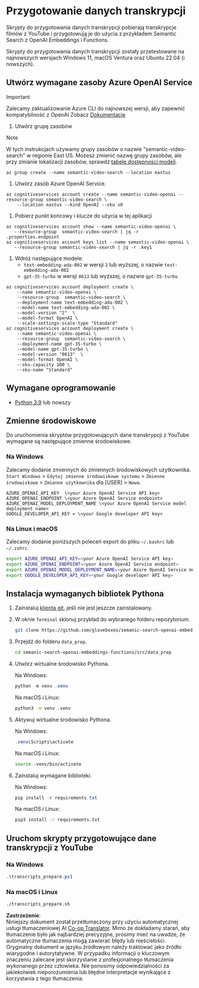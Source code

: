 <!--
CO_OP_TRANSLATOR_METADATA:
{
  "original_hash": "0d69f2d5814a698d3de5d0235940b5ae",
  "translation_date": "2025-07-09T13:09:42+00:00",
  "source_file": "08-building-search-applications/scripts/README.md",
  "language_code": "pl"
}
-->
# Przygotowanie danych transkrypcji

Skrypty do przygotowania danych transkrypcji pobierają transkrypcje filmów z YouTube i przygotowują je do użycia z przykładem Semantic Search z OpenAI Embeddings i Functions.

Skrypty do przygotowania danych transkrypcji zostały przetestowane na najnowszych wersjach Windows 11, macOS Ventura oraz Ubuntu 22.04 (i nowszych).

## Utwórz wymagane zasoby Azure OpenAI Service

> [!IMPORTANT]
> Zalecamy zaktualizowanie Azure CLI do najnowszej wersji, aby zapewnić kompatybilność z OpenAI
> Zobacz [Dokumentację](https://learn.microsoft.com/cli/azure/update-azure-cli?WT.mc_id=academic-105485-koreyst)

1. Utwórz grupę zasobów

> [!NOTE]
> W tych instrukcjach używamy grupy zasobów o nazwie "semantic-video-search" w regionie East US.
> Możesz zmienić nazwę grupy zasobów, ale przy zmianie lokalizacji zasobów,
> sprawdź [tabelę dostępności modeli](https://aka.ms/oai/models?WT.mc_id=academic-105485-koreyst).

```console
az group create --name semantic-video-search --location eastus
```

1. Utwórz zasób Azure OpenAI Service.

```console
az cognitiveservices account create --name semantic-video-openai --resource-group semantic-video-search \
    --location eastus --kind OpenAI --sku s0
```

1. Pobierz punkt końcowy i klucze do użycia w tej aplikacji

```console
az cognitiveservices account show --name semantic-video-openai \
   --resource-group  semantic-video-search | jq -r .properties.endpoint
az cognitiveservices account keys list --name semantic-video-openai \
   --resource-group semantic-video-search | jq -r .key1
```

1. Wdróż następujące modele:
   - `text-embedding-ada-002` w wersji `2` lub wyższej, o nazwie `text-embedding-ada-002`
   - `gpt-35-turbo` w wersji `0613` lub wyższej, o nazwie `gpt-35-turbo`

```console
az cognitiveservices account deployment create \
    --name semantic-video-openai \
    --resource-group  semantic-video-search \
    --deployment-name text-embedding-ada-002 \
    --model-name text-embedding-ada-002 \
    --model-version "2"  \
    --model-format OpenAI \
    --scale-settings-scale-type "Standard"
az cognitiveservices account deployment create \
    --name semantic-video-openai \
    --resource-group  semantic-video-search \
    --deployment-name gpt-35-turbo \
    --model-name gpt-35-turbo \
    --model-version "0613"  \
    --model-format OpenAI \
    --sku-capacity 100 \
    --sku-name "Standard"
```

## Wymagane oprogramowanie

- [Python 3.9](https://www.python.org/downloads/?WT.mc_id=academic-105485-koreyst) lub nowszy

## Zmienne środowiskowe

Do uruchomienia skryptów przygotowujących dane transkrypcji z YouTube wymagane są następujące zmienne środowiskowe.

### Na Windows

Zalecamy dodanie zmiennych do zmiennych środowiskowych użytkownika.
`Start Windows` > `Edytuj zmienne środowiskowe systemu` > `Zmienne środowiskowe` > `Zmienne użytkownika` dla [USER] > `Nowa`.

```text
AZURE_OPENAI_API_KEY  \<your Azure OpenAI Service API key>
AZURE_OPENAI_ENDPOINT \<your Azure OpenAI Service endpoint>
AZURE_OPENAI_MODEL_DEPLOYMENT_NAME \<your Azure OpenAI Service model deployment name>
GOOGLE_DEVELOPER_API_KEY = \<your Google developer API key>
```

### Na Linux i macOS

Zalecamy dodanie poniższych poleceń export do pliku `~/.bashrc` lub `~/.zshrc`.

```bash
export AZURE_OPENAI_API_KEY=<your Azure OpenAI Service API key>
export AZURE_OPENAI_ENDPOINT=<your Azure OpenAI Service endpoint>
export AZURE_OPENAI_MODEL_DEPLOYMENT_NAME=<your Azure OpenAI Service model deployment name>
export GOOGLE_DEVELOPER_API_KEY=<your Google developer API key>
```

## Instalacja wymaganych bibliotek Pythona

1. Zainstaluj [klienta git](https://git-scm.com/downloads?WT.mc_id=academic-105485-koreyst), jeśli nie jest jeszcze zainstalowany.
1. W oknie `Terminal` sklonuj przykład do wybranego folderu repozytorium.

    ```bash
    git clone https://github.com/gloveboxes/semanic-search-openai-embeddings-functions.git
    ```

1. Przejdź do folderu `data_prep`.

   ```bash
   cd semanic-search-openai-embeddings-functions/src/data_prep
   ```

1. Utwórz wirtualne środowisko Pythona.

    Na Windows:

    ```powershell
    python -m venv .venv
    ```

    Na macOS i Linux:

    ```bash
    python3 -m venv .venv
    ```

1. Aktywuj wirtualne środowisko Pythona.

   Na Windows:

   ```powershell
   .venv\Scripts\activate
   ```

   Na macOS i Linux:

   ```bash
   source .venv/bin/activate
   ```

1. Zainstaluj wymagane biblioteki.

   Na Windows:

   ```powershell
   pip install -r requirements.txt
   ```

   Na macOS i Linux:

   ```bash
   pip3 install -r requirements.txt
   ```

## Uruchom skrypty przygotowujące dane transkrypcji z YouTube

### Na Windows

```powershell
.\transcripts_prepare.ps1
```

### Na macOS i Linux

```bash
./transcripts_prepare.sh
```

**Zastrzeżenie**:  
Niniejszy dokument został przetłumaczony przy użyciu automatycznej usługi tłumaczeniowej AI [Co-op Translator](https://github.com/Azure/co-op-translator). Mimo że dokładamy starań, aby tłumaczenie było jak najbardziej precyzyjne, prosimy mieć na uwadze, że automatyczne tłumaczenia mogą zawierać błędy lub nieścisłości. Oryginalny dokument w języku źródłowym należy traktować jako źródło wiarygodne i autorytatywne. W przypadku informacji o kluczowym znaczeniu zalecane jest skorzystanie z profesjonalnego tłumaczenia wykonanego przez człowieka. Nie ponosimy odpowiedzialności za jakiekolwiek nieporozumienia lub błędne interpretacje wynikające z korzystania z tego tłumaczenia.